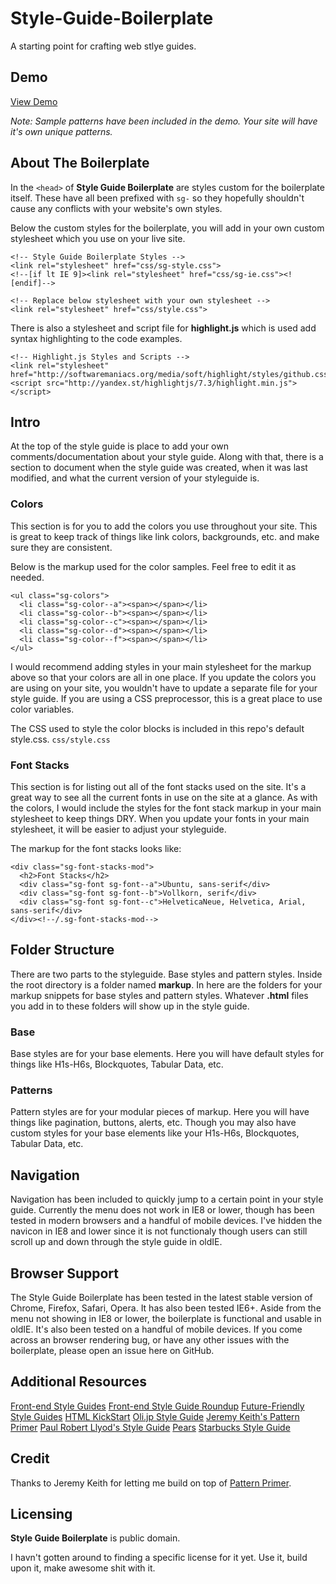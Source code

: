 Style-Guide-Boilerplate
=======================

A starting point for crafting web stlye guides.

## Demo

[View Demo](http://brettjankord.com/projects/style-guide-boilerplate/)

*Note: Sample patterns have been included in the demo. Your site will have it's own unique patterns.*

## About The Boilerplate

In the `<head>` of **Style Guide Boilerplate** are styles custom for the boilerplate itself. These have all been prefixed with `sg-` so they hopefully shouldn't cause any conflicts with your website's own styles.

Below the custom styles for the boilerplate, you will add in your own custom stylesheet which you use on your live site.

    <!-- Style Guide Boilerplate Styles -->
    <link rel="stylesheet" href="css/sg-style.css">
    <!--[if lt IE 9]><link rel="stylesheet" href="css/sg-ie.css"><![endif]-->
	  
    <!-- Replace below stylesheet with your own stylesheet -->
    <link rel="stylesheet" href="css/style.css">

There is also a stylesheet and script file for **highlight.js** which is used add syntax highlighting to the code examples.

    <!-- Highlight.js Styles and Scripts -->
    <link rel="stylesheet" href="http://softwaremaniacs.org/media/soft/highlight/styles/github.css">
    <script src="http://yandex.st/highlightjs/7.3/highlight.min.js"></script>


## Intro

At the top of the style guide is place to add your own comments/documentation about your style guide. Along with that, there is a section to document when the style guide was created, when it was last modified, and what the current version of your styleguide is.

### Colors
This section is for you to add the colors you use throughout your site. This is great to keep track of things like link colors, backgrounds, etc. and make sure they are consistent.

Below is the markup used for the color samples. Feel free to edit it as needed.

    <ul class="sg-colors">
      <li class="sg-color--a"><span></span></li>
      <li class="sg-color--b"><span></span></li>
      <li class="sg-color--c"><span></span></li>
      <li class="sg-color--d"><span></span></li>
      <li class="sg-color--f"><span></span></li>
    </ul>

I would recommend adding styles in your main stylesheet for the markup above so that your colors are all in one place. If you update the colors you are using on your site, you wouldn't have to update a separate file for your style guide. If you are using a CSS preprocessor, this is a great place to use color variables.

The CSS used to style the color blocks is included in this repo's default style.css. `css/style.css`

### Font Stacks
This section is for listing out all of the font stacks used on the site. It's a great way to see all the current fonts in use on the site at a glance. As with the colors, I would include the styles for the font stack markup in your main stylesheet to keep things DRY. When you update your fonts in your main stylesheet, it will be easier to adjust your styleguide.

The markup for the font stacks looks like:

    <div class="sg-font-stacks-mod">
      <h2>Font Stacks</h2>
      <div class="sg-font sg-font--a">Ubuntu, sans-serif</div>
      <div class="sg-font sg-font--b">Vollkorn, serif</div>
      <div class="sg-font sg-font--c">HelveticaNeue, Helvetica, Arial, sans-serif</div>
    </div><!--/.sg-font-stacks-mod-->

## Folder Structure
 
There are two parts to the styleguide. Base styles and pattern styles. Inside the root directory is a folder named **markup**. In here are the folders for your markup snippets for base styles and pattern styles. Whatever **.html** files you add in to these folders will show up in the style guide.
 
### Base
Base styles are for your base elements. Here you will have default styles for things like H1s-H6s, Blockquotes, Tabular Data, etc.

### Patterns
Pattern styles are for your modular pieces of markup. Here you will have things like pagination, buttons, alerts, etc. Though you may also have custom styles for your base elements like your H1s-H6s, Blockquotes, Tabular Data, etc.

## Navigation

Navigation has been included to quickly jump to a certain point in your style guide. Currently the menu does not work in IE8 or lower, though has been tested in modern browsers and a handful of mobile devices. I've hidden the navicon in IE8 and lower since it is not functionaly though users can still scroll up and down through the style guide in oldIE.

## Browser Support
The Style Guide Boilerplate has been tested in the latest stable version of Chrome, Firefox, Safari, Opera. It has also been tested IE6+. Aside from the menu not showing in IE8 or lower, the boilerplate is functional and usable in oldIE. It's also been tested on a handful of mobile devices. If you come across an browser rendering bug, or have any other issues with the boilerplate, please open an issue here on GitHub.


## Additional Resources
[Front-end Style Guides](http://24ways.org/2011/front-end-style-guides/)
[Front-end Style Guide Roundup](https://gimmebar.com/collection/4ecd439c2f0aaad734000022/front-end-styleguides)
[Future-Friendly Style Guides](https://speakerdeck.com/lukebrooker/future-friendly-style-guides)
[HTML KickStart](http://www.99lime.com/elements/)
[Oli.jp Style Guide](http://oli.jp/2011/style-guide/)
[Jeremy Keith's Pattern Primer](http://adactio.com/journal/5028/)
[Paul Robert Llyod's Style Guide](http://www.paulrobertlloyd.com/about/styleguide/)
[Pears](http://pea.rs/)
[Starbucks Style Guide](http://www.starbucks.com/static/reference/styleguide/)

## Credit
Thanks to Jeremy Keith for letting me build on top of [Pattern Primer](https://github.com/adactio/Pattern-Primer).

## Licensing 
**Style Guide Boilerplate** is public domain. 

I havn't gotten around to finding a specific license for it yet. Use it, build upon it, make awesome shit with it.
